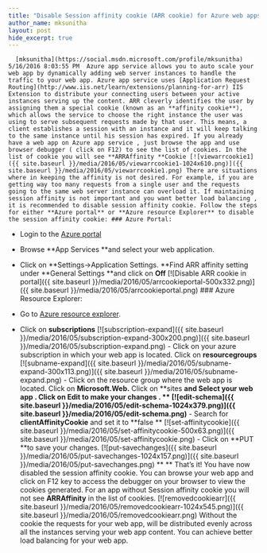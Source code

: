 ```yaml
---
title: "Disable Session affinity cookie (ARR cookie) for Azure web apps"
author_name: mksunitha
layout: post
hide_excerpt: true
---
```

      [mksunitha](https://social.msdn.microsoft.com/profile/mksunitha)  5/16/2016 8:03:55 PM  Azure app service allows you to auto scale your web app by dynamically adding web server instances to handle the traffic to your web app. Azure app service uses [Application Request Routing](http://www.iis.net/learn/extensions/planning-for-arr) IIS Extension to distribute your connecting users between your active instances serving up the content. ARR cleverly identifies the user by assigning them a special cookie (known as an **affinity cookie**), which allows the service to choose the right instance the user was using to serve subsequent requests made by that user. This means, a client establishes a session with an instance and it will keep talking to the same instance until his session has expired. If you already have a web app on Azure app service , just browse the app and use browser debugger ( click on F12) to see the list of cookies. In the list of cookie you will see **ARRAffinity **Cookie [![viewarrcookie1]({{ site.baseurl }}/media/2016/05/viewarrcookie1-1024x610.png)]({{ site.baseurl }}/media/2016/05/viewarrcookie1.png) There are situations where in keeping the affinity is not desired. For example, if you are getting way too many requests from a single user and the requests going to the same web server instance can overload it. If maintaining session affinity is not important and you want better load balancing , it is recommended to disable session affinity cookie. Follow the steps for either **Azure portal** or **Azure resource Explorer** to disable the session affinity cookie: ### Azure Portal:

  - Login to the [Azure portal](https://portal.azure.com)
 - Browse **App Services **and select your web application.
 - Click on **Settings->Application Settings. **Find ARR affinity setting under **General Settings **and click on **Off**
  [![Disable ARR cookie in portal]({{ site.baseurl }}/media/2016/05/arrcookieportal-500x332.png)]({{ site.baseurl }}/media/2016/05/arrcookieportal.png) ### Azure Resource Explorer:

  - Go to [Azure resource explorer](https://resources.azure.com/).
 - Click on **subscriptions**
  [![subscription-expand]({{ site.baseurl }}/media/2016/05/subscription-expand-300x200.png)]({{ site.baseurl }}/media/2016/05/subscription-expand.png)  - Click on your azure subscription in which your web app is located. Click on **resourcegroups**
  [![subname-expand]({{ site.baseurl }}/media/2016/05/subname-expand-300x113.png)]({{ site.baseurl }}/media/2016/05/subname-expand.png)  - Click on the resource group where the web app is located. Click on **Microsoft.Web.** Click on **sites **and Select your web app . Click on **Edit** to make your changes .
  ** [![edit-schema]({{ site.baseurl }}/media/2016/05/edit-schema-1024x379.png)]({{ site.baseurl }}/media/2016/05/edit-schema.png)**  - Search for **clientAffinityCookie** and set it to **false **
  [![set-affinitycookie]({{ site.baseurl }}/media/2016/05/set-affinitycookie-500x63.png)]({{ site.baseurl }}/media/2016/05/set-affinitycookie.png)  - Click on **PUT **to save your changes.
  [![put-savechanges]({{ site.baseurl }}/media/2016/05/put-savechanges-1024x157.png)]({{ site.baseurl }}/media/2016/05/put-savechanges.png) ** ** That’s it! You have now disabled the session affinity cookie. You can browse your web app and click on F12 key to access the debugger on your browser to view the cookies generated. For an app without Session affinity cookie you will not see **ARRAffinity** in the list of cookies. [![removedcookiearr]({{ site.baseurl }}/media/2016/05/removedcookiearr-1024x545.png)]({{ site.baseurl }}/media/2016/05/removedcookiearr.png) Without the cookie the requests for your web app, will be distributed evenly across all the instances serving your web app content. You can achieve better load balancing for your web app.      